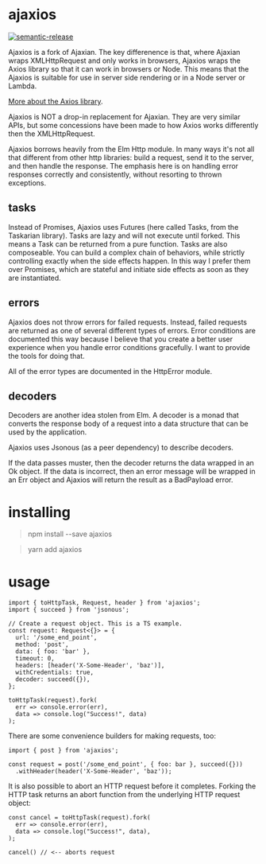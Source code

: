 # ajaxios

[![semantic-release](https://img.shields.io/badge/%20%20%F0%9F%93%A6%F0%9F%9A%80-semantic--release-e10079.svg?style=flat-square)](https://github.com/semantic-release/semantic-release)

Ajaxios is a fork of Ajaxian. The key differenence is that, where Ajaxian wraps
XMLHttpRequest and only works in browsers, Ajaxios wraps the Axios library so
that it can work in browsers or Node. This means that the Ajaxios is suitable
for use in server side rendering or in a Node server or Lambda.

[More about the Axios library](https://www.npmjs.com/package/axios).

Ajaxios is NOT a drop-in replacement for Ajaxian. They are very similar APIs,
but some concessions have been made to how Axios works differently then the
XMLHttpRequest.

Ajaxios borrows heavily from the Elm Http module. In many ways it's not all
that different from other http libraries: build a request, send it to the
server, and then handle the response. The emphasis here is on handling error
responses correctly and consistently, without resorting to thrown exceptions.

## tasks

Instead of Promises, Ajaxios uses Futures (here called Tasks, from the
Taskarian library). Tasks are lazy and will not execute until forked. This
means a Task can be returned from a pure function. Tasks are also composeable.
You can build a complex chain of behaviors, while strictly controlling exactly
when the side effects happen. In this way I prefer them over Promises, which
are stateful and initiate side effects as soon as they are instantiated.

## errors

Ajaxios does not throw errors for failed requests. Instead, failed requests
are returned as one of several different types of errors. Error conditions
are documented this way because I believe that you create a better user
experience when you handle error conditions gracefully. I want to provide
the tools for doing that.

All of the error types are documented in the HttpError module.

## decoders

Decoders are another idea stolen from Elm. A decoder is a monad that converts
the response body of a request into a data structure that can be used by the
application.

Ajaxios uses Jsonous (as a peer dependency) to describe decoders.

If the data passes muster, then the decoder returns the data wrapped in
an Ok object. If the data is incorrect, then an error message will be
wrapped in an Err object and Ajaxios will return the result as a BadPayload
error.

# installing

> npm install --save ajaxios

> yarn add ajaxios

# usage

    import { toHttpTask, Request, header } from 'ajaxios';
    import { succeed } from 'jsonous';

    // Create a request object. This is a TS example.
    const request: Request<{}> = {
      url: '/some_end_point',
      method: 'post',
      data: { foo: 'bar' },
      timeout: 0,
      headers: [header('X-Some-Header', 'baz')],
      withCredentials: true,
      decoder: succeed({}),
    };

    toHttpTask(request).fork(
      err => console.error(err),
      data => console.log("Success!", data)
    );

There are some convenience builders for making requests, too:

    import { post } from 'ajaxios';

    const request = post('/some_end_point', { foo: bar }, succeed({}))
      .withHeader(header('X-Some-Header', 'baz'));

It is also possible to abort an HTTP request before it completes. Forking the
HTTP task returns an abort function from the underlying HTTP request object:

    const cancel = toHttpTask(request).fork(
      err => console.error(err),
      data => console.log("Success!", data),
    );

    cancel() // <-- aborts request
